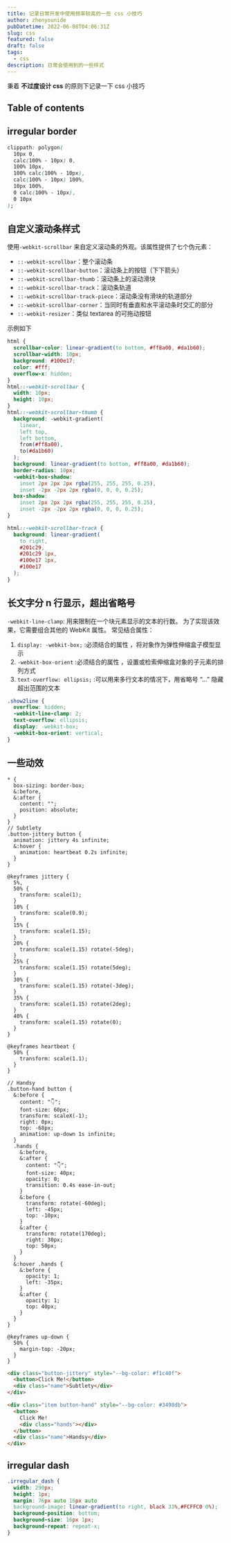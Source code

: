 ```yaml
---
title: 记录日常开发中使用频率较高的一些 css 小技巧
author: zhenyounide
pubDatetime: 2022-06-08T04:06:31Z
slug: css
featured: false
draft: false
tags:
  - css
description: 日常会使用到的一些样式
---
```


秉着 **不过度设计 css** 的原则下记录一下 css 小技巧

## Table of contents

## irregular border

```css
clippath: polygon(
  10px 0,
  calc(100% - 10px) 0,
  100% 10px,
  100% calc(100% - 10px),
  calc(100% - 10px) 100%,
  10px 100%,
  0 calc(100% - 10px),
  0 10px
);
```

## 自定义滚动条样式

使用`-webkit-scrollbar` 来自定义滚动条的外观。该属性提供了七个伪元素：

- `::-webkit-scrollbar`：整个滚动条
- `::-webkit-scrollbar-button`：滚动条上的按钮（下下箭头）
- `::-webkit-scrollbar-thumb`：滚动条上的滚动滑块
- `::-webkit-scrollbar-track`：滚动条轨道
- `::-webkit-scrollbar-track-piece`：滚动条没有滑块的轨道部分
- `::-webkit-scrollbar-corner`：当同时有垂直和水平滚动条时交汇的部分
- `::-webkit-resizer`：类似 textarea 的可拖动按钮

示例如下

```css
html {
  scrollbar-color: linear-gradient(to bottom, #ff8a00, #da1b60);
  scrollbar-width: 10px;
  background: #100e17;
  color: #fff;
  overflow-x: hidden;
}
html::-webkit-scrollbar {
  width: 10px;
  height: 10px;
}
html::-webkit-scrollbar-thumb {
  background: -webkit-gradient(
    linear,
    left top,
    left bottom,
    from(#ff8a00),
    to(#da1b60)
  );
  background: linear-gradient(to bottom, #ff8a00, #da1b60);
  border-radius: 10px;
  -webkit-box-shadow:
    inset 2px 2px 2px rgba(255, 255, 255, 0.25),
    inset -2px -2px 2px rgba(0, 0, 0, 0.25);
  box-shadow:
    inset 2px 2px 2px rgba(255, 255, 255, 0.25),
    inset -2px -2px 2px rgba(0, 0, 0, 0.25);
}

html::-webkit-scrollbar-track {
  background: linear-gradient(
    to right,
    #201c29,
    #201c29 1px,
    #100e17 1px,
    #100e17
  );
}
```

## 长文字分 n 行显示，超出省略号

`-webkit-line-clamp`: 用来限制在一个块元素显示的文本的行数。 为了实现该效果，它需要组合其他的 WebKit 属性。
常见结合属性：

1. `display: -webkit-box;` :必须结合的属性 ，将对象作为弹性伸缩盒子模型显示
2. `-webkit-box-orient` :必须结合的属性 ，设置或检索伸缩盒对象的子元素的排列方式
3. `text-overflow: ellipsis;` :可以用来多行文本的情况下，用省略号 “…” 隐藏超出范围的文本

```css
.show2line {
  overflow: hidden;
  -webkit-line-clamp: 2;
  text-overflow: ellipsis;
  display: -webkit-box;
  -webkit-box-orient: vertical;
}
```

## 一些动效

```less
* {
  box-sizing: border-box;
  &:before,
  &:after {
    content: "";
    position: absolute;
  }
}
// Subtlety
.button-jittery button {
  animation: jittery 4s infinite;
  &:hover {
    animation: heartbeat 0.2s infinite;
  }
}

@keyframes jittery {
  5%,
  50% {
    transform: scale(1);
  }
  10% {
    transform: scale(0.9);
  }
  15% {
    transform: scale(1.15);
  }
  20% {
    transform: scale(1.15) rotate(-5deg);
  }
  25% {
    transform: scale(1.15) rotate(5deg);
  }
  30% {
    transform: scale(1.15) rotate(-3deg);
  }
  35% {
    transform: scale(1.15) rotate(2deg);
  }
  40% {
    transform: scale(1.15) rotate(0);
  }
}

@keyframes heartbeat {
  50% {
    transform: scale(1.1);
  }
}

// Handsy
.button-hand button {
  &:before {
    content: "👇";
    font-size: 60px;
    transform: scaleX(-1);
    right: 0px;
    top: -68px;
    animation: up-down 1s infinite;
  }
  .hands {
    &:before,
    &:after {
      content: "👇";
      font-size: 40px;
      opacity: 0;
      transition: 0.4s ease-in-out;
    }
    &:before {
      transform: rotate(-60deg);
      left: -45px;
      top: -10px;
    }
    &:after {
      transform: rotate(170deg);
      right: 30px;
      top: 50px;
    }
  }
  &:hover .hands {
    &:before {
      opacity: 1;
      left: -35px;
    }
    &:after {
      opacity: 1;
      top: 40px;
    }
  }
}

@keyframes up-down {
  50% {
    margin-top: -20px;
  }
}
```

```html
<div class="button-jittery" style="--bg-color: #f1c40f">
  <button>Click Me!</button>
  <div class="name">Subtlety</div>
</div>

<div class="item button-hand" style="--bg-color: #3498db">
  <button>
    Click Me!
    <div class="hands"></div>
  </button>
  <div class="name">Handsy</div>
</div>
```

## irregular dash

```css
.irregular_dash {
  width: 290px;
  height: 1px;
  margin: 76px auto 16px auto
  background-image: linear-gradient(to right, black 33%,#FCFFC0 0%);
  background-position: bottom;
  background-size: 16px 1px;
  background-repeat: repeat-x;
}
```
